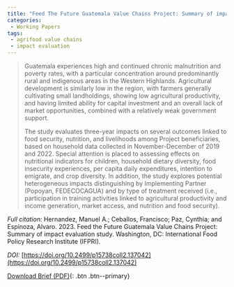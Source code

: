 ```yaml
---
title: "Feed The Future Guatemala Value Chains Project: Summary of impact evaluation study"
categories: 
 - Working Papers
tags:
 - agrifood value chains
 - impact evaluation
---
```

>Guatemala experiences high and continued chronic malnutrition and poverty rates, with a particular concentration around predominantly rural and indigenous areas in the Western Highlands. Agricultural development is similarly low in the region, with farmers generally cultivating small landholdings, showing low agricultural productivity, and having limited ability for capital investment and an overall lack of market opportunities, combined with a relatively weak government support.
>
>The study evaluates three-year impacts on several outcomes linked to food security, nutrition, and livelihoods among Project beneficiaries, based on household data collected in November-December of 2019 and 2022. Special attention is placed to assessing effects on nutritional indicators for children, household dietary diversity, food insecurity experiences, per capita daily expenditures, intention to emigrate, and crop diversity. In addition, the study explores potential heterogeneous impacts distinguishing by Implementing Partner (Popoyan, FEDECOCAGUA) and by type of treatment received (i.e., participation in training activities linked to agricultural productivity and income generation, market access, and nutrition and food security).

*Full citation:* Hernandez, Manuel A.; Ceballos, Francisco; Paz, Cynthia; and Espinoza, Alvaro. 2023. Feed the Future Guatemala Value Chains Project: Summary of impact evaluation study. Washington, DC: International Food Policy Research Institute (IFPRI).

*DOI:* [https://doi.org/10.2499/p15738coll2.137042](https://doi.org/10.2499/p15738coll2.137042)

[Download Brief (PDF)](https://www.ifpri.org/cdmref/p15738coll2/id/137042/filename/137253.pdf){: .btn .btn--primary}

